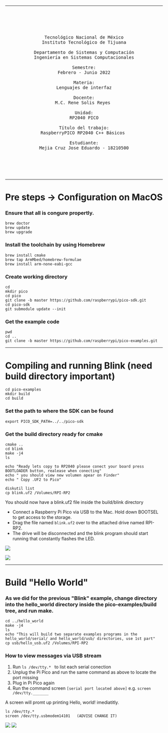 
------

<pre>

	<p align=center>

Tecnológico Nacional de México
Instituto Tecnológico de Tijuana

Departamento de Sistemas y Computación
Ingeniería en Sistemas Computacionales

Semestre:
Febrero - Junio 2022

Materia:
Lenguajes de interfaz

Docente:
M.C. Rene Solis Reyes 

Unidad:
RP2040 PICO

Título del trabajo:
RaspberryPICO RP2040 C++ Básicos 

Estudiante:
Mejia Cruz Jose Eduardo - 18210500

	</p>

</pre>

---

# Pre steps -> Configuration on MacOS

### Ensure that all is congure propertly.
```
brew doctor
brew update
brew upgrade 
```
### Install the toolchain by using **Homebrew**
```
brew install cmake
brew tap ArmMbed/homebrew-formulae
brew install arm-none-eabi-gcc 
```
### Create working directory
```
cd
mkdir pico
cd pico
git clone -b master https://github.com/raspberrypi/pico-sdk.git
cd pico-sdk
git submodule update --init
```

### Get the example code
```
pwd
cd ..
git clone -b master https://github.com/raspberrypi/pico-examples.git
```
---

# Compiling and running Blink (need build directory important)
```
cd pico-examples
mkdir build
cd build
```
### Set the path to where the SDK can be found
```
export PICO_SDK_PATH=../../pico-sdk
```

### Get the build directory ready for cmake
```
cmake ..
cd blink
make -j4
ls

echo "Ready lets copy to RP2040 please conect your board press BOOTLOADER button, realease when conecting"
echo " you should view new volumen apear on Finder"
echo " Copy .UF2 to Pico"

diskutil list
cp blink.uf2 /Volumes/RPI-RP2
```
You should now have a blink.uf2 file inside the build/blink directory

- Connect a Raspberry Pi Pico via USB to the Mac. Hold down BOOTSEL to get access to the storage.
- Drag the file named ```blink.uf2``` over to the attached drive named RPI-RP2.
- The drive will be disconnected and the blink program should start running that constantly flashes the LED.

![](images/blinkLedOff.jpg)

![](images/blinkLedOn.jpg)

---

# Build "Hello World"

### As we did for the previous "Blink" example, change directory into the hello_world directory inside the pico-examples/build tree, and run make.
```
cd ../hello_world
make -j4
ls
echo "This will build two separate examples programs in the hello_world/serial/ and hello_world/usb/ directories, use 1st part"
cp usb/hello_usb.uf2 /Volumes/RPI-RP2

```

### How to view messages via USB stream

1. Run ```ls /dev/tty.* ``` to list each serial conection 
2. Unplug the Pi Pico and run the same command as above to locate the port missing
3. Plug in Pi Pico again
4. Run the command screen ```[serial port located above]``` e.g. ```screen /dev/tty._______```

A screen will promt up printing Hello, world! imediatitly. 

```
ls /dev/tty.*
screen /dev/tty.usbmodem14101   (ADVISE CHANGE IT)
```

![](images/SerialApp.png)
![](images/hello_world.png)
